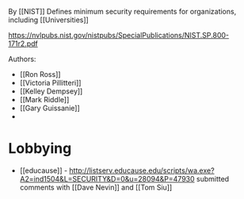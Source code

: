 By [[NIST]]
Defines minimum security requirements for organizations, including [[Universities]]

https://nvlpubs.nist.gov/nistpubs/SpecialPublications/NIST.SP.800-171r2.pdf

Authors:
- [[Ron Ross]]
- [[Victoria Pillitteri]]
- [[Kelley Dempsey]]
- [[Mark Riddle]]
- [[Gary Guissanie]]
- 

# Lobbying

- [[educause]] - http://listserv.educause.edu/scripts/wa.exe?A2=ind1504&L=SECURITY&D=0&u=28094&P=47930 submitted comments with [[Dave Nevin]] and [[Tom Siu]]